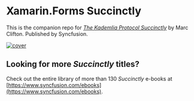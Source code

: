 # Xamarin.Forms Succinctly

This is the companion repo for [*The Kademlia Protocol Succinctly*](https://www.syncfusion.com/ebooks) by Marc Clifton. Published by Syncfusion.

[![cover](https://github.com/SyncfusionSuccinctlyE-Books/The-Kademlia-Protocol-Succinctly/blob/master/cover.png)](https://www.syncfusion.com/resources/ebooks)

## Looking for more _Succinctly_ titles?

Check out the entire library of more than 130 _Succinctly_ e-books at [https://www.syncfusion.com/ebooks](https://www.syncfusion.com/ebooks).
